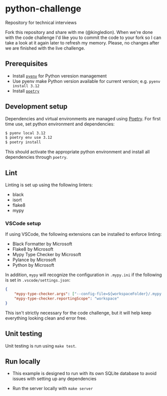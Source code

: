 # python-challenge

Repository for technical interviews

Fork this repository and share with me (@kingledion). When we're done with the code challenge I'd like you to commit the code to your fork so I can take a look at it again later to refresh my memory. Please, no changes after we are finished with the live challenge. 

## Prerequisites

- Install [`pyenv`](https://github.com/pyenv/pyenv?tab=readme-ov-file#installation) for Python veresion management
- Use pyenv make Python version available for current version; e.g. `pyenv install 3.12`
- Install [`poetry`](https://python-poetry.org/docs/#installation)

## Development setup

Dependencies and virtual environments are managed using [Poetry](https://python-poetry.org/). For first time use, set python environment and dependencies:
  ```bash
  $ pyenv local 3.12
  $ poetry env use 3.12
  $ poetry install
  ```

This should activate the appropriate python environment and install all dependencies through `poetry`. 

## Lint

Linting is set up using the following linters:
 - black
 - isort
 - flake8
 - mypy

### VSCode setup

If using VSCode, the following extensions can be installed to enforce linting:
 - Black Formatter by Microsoft
 - Flake8 by Microsoft
 - Mypy Type Checker by Microsoft
 - Pylance by Microsoft
 - Python by Microsoft

In addition, `mypy` will recognize the configuration in `.mypy.ini` if the following is set in `.vscode/settings.json`:

```json
{
    "mypy-type-checker.args": ["--config-file=${workspaceFolder}/.mypy.ini"],
    "mypy-type-checker.reportingScope": "workspace"
}
```

This isn't strictly necessary for the code challenge, but it will help keep everything looking clean and error free. 

## Unit testing

Unit testing is run using `make test`. 

## Run locally
- This example is designed to run with its own SQLite database to avoid issues with setting up any dependencies

- Run the server locally with `make server`